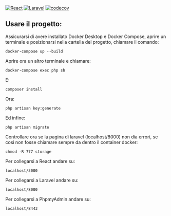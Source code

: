 <p style="text-align: center;">

[![React](https://github.com/SWEet16-SWE-Group/docs/workflows/React/badge.svg)](https://github.com/SWEet16-SWE-Group/docs/actions?query=workflow:"React")
[![Laravel](https://github.com/SWEet16-SWE-Group/docs/workflows/Laravel/badge.svg)](https://github.com/SWEet16-SWE-Group/docs/actions?query=workflow:"Laravel")
[![codecov](https://codecov.io/gh/SWEet16-SWE-Group/docs/graph/badge.svg?token=KZVW5OOT08)](https://codecov.io/gh/SWEet16-SWE-Group/docs)

</p>

## Usare il progetto:

Assicurarsi di avere installato Docker Desktop e Docker Compose, aprire un terminale e posizionarsi nella cartella del progetto, chiamare il comando:

```
docker-compose up --build
```

Aprire ora un altro terminale e chiamare: 
```
docker-compose exec php sh
```

E: 
```
composer install
```

Ora: 
```
php artisan key:generate
```

Ed infine:
```
php artisan migrate
```

Controllare ora se la pagina di laravel (localhost/8000) non dia errori, se così non fosse chiamare sempre da dentro il container docker:
```
chmod -R 777 storage
```

Per collegarsi a React andare su:

```
localhost/3000
```

Per collegarsi a Laravel andare su:

```
localhost/8000
```

Per collegarsi a PhpmyAdmin andare su:

```
localhost/8443
```
